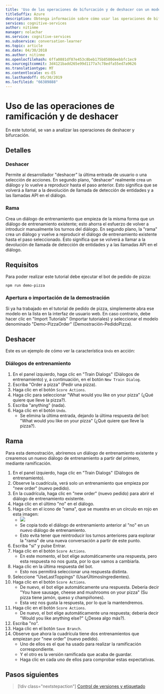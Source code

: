 ```yaml
---
title: 'Uso de las operaciones de bifurcación y de deshacer con un modelo de Conversation Learner: Microsoft Cognitive Services | Microsoft Docs'
titleSuffix: Azure
description: Obtenga información sobre cómo usar las operaciones de bifurcación y de deshacer con un modelo de Conversation Learner.
services: cognitive-services
author: nitinme
manager: nolachar
ms.service: cognitive-services
ms.subservice: conversation-learner
ms.topic: article
ms.date: 04/30/2018
ms.author: nitinme
ms.openlocfilehash: 6ffa0881df07e453c8beb175b8580deebbfc1ec9
ms.sourcegitcommit: 3d4121badd265e99d1177a7c78edfa55ed7a9626
ms.translationtype: MT
ms.contentlocale: es-ES
ms.lasthandoff: 05/30/2019
ms.locfileid: "66389888"
---
```

# <a name="how-to-use-branching-and-undo-operations"></a>Uso de las operaciones de ramificación y de deshacer
En este tutorial, se van a analizar las operaciones de deshacer y bifurcación.


## <a name="details"></a>Detalles
### <a name="undo"></a>Deshacer
Permite al desarrollador "deshacer" la última entrada de usuario o una selección de acciones. En segundo plano, "deshacer" realmente crea un diálogo y lo vuelve a reproducir hasta el paso anterior.  Esto significa que se volverá a llamar a la devolución de llamada de detección de entidades y a las llamadas API en el diálogo.

### <a name="branch"></a>Rama
Crea un diálogo de entrenamiento que empieza de la misma forma que un diálogo de entrenamiento existente; esto ahorra el esfuerzo de volver a introducir manualmente los turnos del diálogo. En segundo plano, la "rama" crea un diálogo y vuelve a reproducir el diálogo de entrenamiento existente hasta el paso seleccionado.  Esto significa que se volverá a llamar a la devolución de llamada de detección de entidades y a las llamadas API en el diálogo.


## <a name="requirements"></a>Requisitos
Para poder realizar este tutorial debe ejecutar el bot de pedido de pizza:

    npm run demo-pizza

### <a name="open-or-import-the-demo"></a>Apertura o importación de la demostración

Si ya ha trabajado en el tutorial de pedido de pizza, simplemente abra ese modelo en la lista en la interfaz de usuario web. En caso contrario, debe hacer clic en "Import Tutorials" (Importar tutoriales) y seleccionar el modelo denominado "Demo-PizzaOrder" (Demostración-PedidoPizza).

## <a name="undo"></a>Deshacer

Este es un ejemplo de cómo ver la característica `Undo` en acción:

### <a name="training-dialogs"></a>Diálogos de entrenamiento
1. En el panel izquierdo, haga clic en "Train Dialogs" (Diálogos de entrenamiento) y, a continuación, en el botón `New Train Dialog`.
2. Escriba "Order a pizza" (Pedir una pizza).
3. Haga clic en el botón `Score Actions`.
4. Haga clic para seleccionar "What would you like on your pizza" (¿Qué quiere que lleve la pizza?).
5. Escriba "anything" (nada).
6. Haga clic en el botón `Undo`.
    - Se elimina la última entrada, dejando la última respuesta del bot: "What would you like on your pizza" (¿Qué quiere que lleve la pizza?).

## <a name="branch"></a>Rama

Para esta demostración, abriremos un diálogo de entrenamiento existente y crearemos un nuevo diálogo de entrenamiento a partir del primero, mediante ramificación.

1. En el panel izquierdo, haga clic en "Train Dialogs" (Diálogos de entrenamiento).
2. Observe la cuadrícula, verá solo un entrenamiento que empieza por "new order" (nuevo pedido).
3. En la cuadrícula, haga clic en "new order" (nuevo pedido) para abrir el diálogo de entrenamiento existente.
4. Haga clic en el último "no" en el diálogo.
5. Haga clic en el icono de "rama", que se muestra en un círculo en rojo en esta imagen:
    - ![](../media/tutorial15_branch.PNG)
    - Se copia todo el diálogo de entrenamiento anterior al "no" en un nuevo diálogo de entrenamiento.
    - Esto evita tener que reintroducir los turnos anteriores para explorar la "rama" de una nueva conversación a partir de este punto.
6. Escriba "sí" y pulse Entrar.
7. Haga clic en el botón `Score Actions`.
    - En este momento, el bot elige automáticamente una respuesta, pero esta respuesta no nos gusta, por lo que vamos a cambiarla.
8. Haga clic en la última respuesta del bot.
    - Esto nos permitirá seleccionar una respuesta distinta.
9. Seleccione "UseLastToppings" (UsarÚltimosIngredientes).
10. Haga clic en el botón `Score Actions`.
    - De nuevo, el bot elige automáticamente una respuesta. Debería decir "You have sausage, cheese and mushrooms on your pizza" (Su pizza tiene jamón, queso y champiñones). 
    - Esta vez nos gusta la respuesta, por lo que la mantendremos.
11. Haga clic en el botón `Score Actions`.
    - De nuevo, el bot elige automáticamente una respuesta; debería decir "Would you like anything else?" (¿Desea algo más?).
12. Escriba "no".
13. Haga clic en el botón `Save Branch`.
14. Observe que ahora la cuadrícula tiene dos entrenamientos que empiezan por "new order" (nuevo pedido).
    - Uno de ellos es el que ha usado para realizar la ramificación correspondiente.
    - Y el otro es la versión ramificada que acaba de guardar.
    - Haga clic en cada uno de ellos para comprobar estas expectativas.

## <a name="next-steps"></a>Pasos siguientes

> [!div class="nextstepaction"]
> [Control de versiones y etiquetado](./18-version-tag.md)
